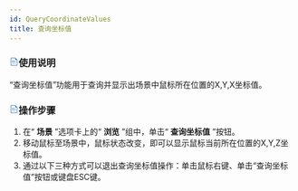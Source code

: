 ```yaml
---
id: QueryCoordinateValues
title: 查询坐标值  
---  
```

### ![](../../img/read.gif)使用说明

“查询坐标值”功能用于查询并显示出场景中鼠标所在位置的X,Y,X坐标值。

### ![](../../img/read.gif)操作步骤

1. 在“ **场景** ”选项卡上的“ **浏览** ”组中，单击“ **查询坐标值** ”按钮。
2. 移动鼠标至场景中，鼠标状态改变，即可以显示鼠标当前所在位置的X,Y,Z坐标值。
3. 通过以下三种方式可以退出查询坐标值操作：单击鼠标右键、单击“查询坐标值”按钮或键盘ESC键。





